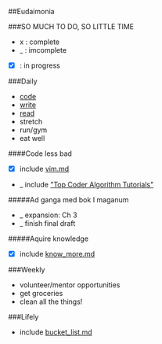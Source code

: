 ##Eudaimonia

###SO MUCH TO DO, SO LITTLE TIME
*  x  : complete
*  _  : imcomplete
* [x] : in progress

###Daily
* [code](#code-less-bad)
* [write](#writing)
* [read](#reading)
* stretch
* run/gym
* eat well

####Code less bad
<a name="code-less-bad"></a>

* [x] include [vim.md](https://github.com/jclif/eudaimonia/blob/master/vim.md)
* _ include ["Top Coder Algorithm Tutorials"](http://www.topcoder.com/tc?d1=tutorials&d2=alg_index&module=Static)

#####Ad ganga med bok I maganum
<a name="writing"></a>

* _ expansion: Ch 3
* _ finish final draft

#####Aquire knowledge
<a name="reading"></a>

* [x] include [know_more.md](https://github.com/jclif/eudaimonia/blob/master/current/read_more.md)

###Weekly
* volunteer/mentor opportunities
* get groceries
* clean all the things!

###Lifely
* include [bucket_list.md](https://github.com/jclif/eudaimonia/blob/master/current/bucket_list.md)
